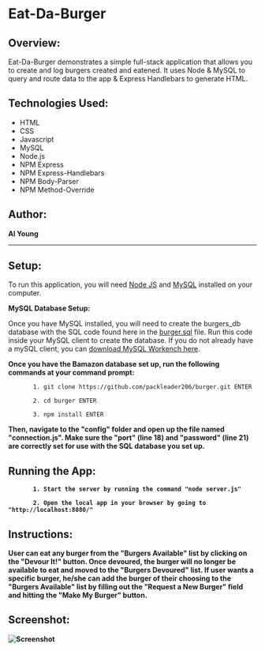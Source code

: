 # Eat-Da-Burger

## Overview:

Eat-Da-Burger demonstrates a simple full-stack application that allows you to create and log burgers created and eatened. It uses Node & MySQL to query and route data to the app & Express Handlebars to generate HTML.

## Technologies Used:
- HTML
- CSS
- Javascript
- MySQL
- Node.js
- NPM Express
- NPM Express-Handlebars
- NPM Body-Parser
- NPM Method-Override

## Author:

<strong>Al Young</strong>
<hr>

## Setup:

To run this application, you will need <a href="https://nodejs.org/en/download/">Node JS</a> and <a href="https://dev.mysql.com/doc/refman/5.6/en/installing.html">MySQL</a> installed on your computer.

<strong>MySQL Database Setup:</strong>

Once you have MySQL installed, you will need to create the burgers_db database with the SQL code found here in the <a href="https://github.com/packleader206/burger/blob/master/burger.sql">burger.sql</a> file. Run this code inside your MySQL client to create the database.  If you do not already have a mySQL client, you can <a href="https://dev.mysql.com/downloads/workbench/">download MySQL Workench here</a>.

<strong>Once you have the Bamazon database set up, run the following commands at your command prompt:</strong>

           1. git clone https://github.com/packleader206/burger.git ENTER
           
           2. cd burger ENTER
           
           3. npm install ENTER
           
<strong>Then, navigate to the "config" folder and open up the file named "connection.js".  Make sure the "port" (line 18) and "password" (line 21) are correctly set for use with the SQL database you set up.             
                      
           
## Running the App:

           1. Start the server by running the command "node server.js"
           
           2. Open the local app in your browser by going to "http://localhost:8080/"


## Instructions:

User can eat any burger from the "Burgers Available" list by clicking on the "Devour It!" button.  Once devoured, the burger will no longer be available to eat and moved to the "Burgers Devoured" list.  If user wants a specific burger, he/she can add the burger of their choosing to the "Burgers Available" list by filling out the "Request a New Burger" field and hitting the "Make My Burger" button. 

## Screenshot:
            
 <img src="https://packleader206.github.io/burger/public/assets/img/screenshot.png" alt="Screenshot">
 
 <br>
